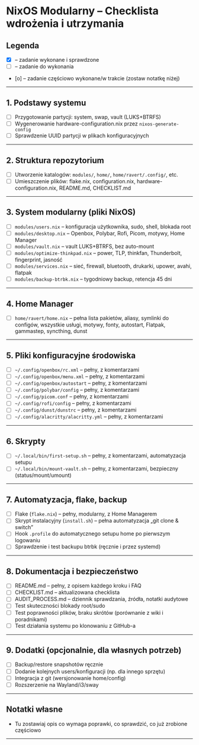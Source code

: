 # NixOS Modularny – Checklista wdrożenia i utrzymania

## Legenda
- [x] – zadanie wykonane i sprawdzone
- [ ] – zadanie do wykonania
- [o] – zadanie częściowo wykonane/w trakcie (zostaw notatkę niżej)

---

## 1. Podstawy systemu

- [ ] Przygotowanie partycji: system, swap, vault (LUKS+BTRFS)
- [ ] Wygenerowanie hardware-configuration.nix przez `nixos-generate-config`
- [ ] Sprawdzenie UUID partycji w plikach konfiguracyjnych

---

## 2. Struktura repozytorium

- [ ] Utworzenie katalogów: `modules/`, `home/`, `home/ravert/.config/`, etc.
- [ ] Umieszczenie plików: flake.nix, configuration.nix, hardware-configuration.nix, README.md, CHECKLIST.md

---

## 3. System modularny (pliki NixOS)

- [ ] `modules/users.nix` – konfiguracja użytkownika, sudo, shell, blokada root
- [ ] `modules/desktop.nix` – Openbox, Polybar, Rofi, Picom, motywy, Home Manager
- [ ] `modules/vault.nix` – vault LUKS+BTRFS, bez auto-mount
- [ ] `modules/optimize-thinkpad.nix` – power, TLP, thinkfan, Thunderbolt, fingerprint, jasność
- [ ] `modules/services.nix` – sieć, firewall, bluetooth, drukarki, upower, avahi, flatpak
- [ ] `modules/backup-btrbk.nix` – tygodniowy backup, retencja 45 dni

---

## 4. Home Manager

- [ ] `home/ravert/home.nix` – pełna lista pakietów, aliasy, symlinki do configów, wszystkie usługi, motywy, fonty, autostart, Flatpak, gammastep, syncthing, dunst

---

## 5. Pliki konfiguracyjne środowiska

- [ ] `~/.config/openbox/rc.xml` – pełny, z komentarzami
- [ ] `~/.config/openbox/menu.xml` – pełny, z komentarzami
- [ ] `~/.config/openbox/autostart` – pełny, z komentarzami
- [ ] `~/.config/polybar/config` – pełny, z komentarzami
- [ ] `~/.config/picom.conf` – pełny, z komentarzami
- [ ] `~/.config/rofi/config` – pełny, z komentarzami
- [ ] `~/.config/dunst/dunstrc` – pełny, z komentarzami
- [ ] `~/.config/alacritty/alacritty.yml` – pełny, z komentarzami

---

## 6. Skrypty

- [ ] `~/.local/bin/first-setup.sh` – pełny, z komentarzami, automatyzacja setupu
- [ ] `~/.local/bin/mount-vault.sh` – pełny, z komentarzami, bezpieczny (status/mount/umount)

---

## 7. Automatyzacja, flake, backup

- [ ] Flake (`flake.nix`) – pełny, modularny, z Home Managerem
- [ ] Skrypt instalacyjny (`install.sh`) – pełna automatyzacja „git clone & switch”
- [ ] Hook `.profile` do automatycznego setupu home po pierwszym logowaniu
- [ ] Sprawdzenie i test backupu btrbk (ręcznie i przez systemd)

---

## 8. Dokumentacja i bezpieczeństwo

- [ ] README.md – pełny, z opisem każdego kroku i FAQ
- [ ] CHECKLIST.md – aktualizowana checklista
- [ ] AUDIT_PROCESS.md – dziennik sprawdzania, źródła, notatki audytowe
- [ ] Test skuteczności blokady root/sudo
- [ ] Test poprawności plików, braku skrótów (porównanie z wiki i poradnikami)
- [ ] Test działania systemu po klonowaniu z GitHub-a

---

## 9. Dodatki (opcjonalnie, dla własnych potrzeb)

- [ ] Backup/restore snapshotów ręcznie
- [ ] Dodanie kolejnych users/konfiguracji (np. dla innego sprzętu)
- [ ] Integracja z git (wersjonowanie home/config)
- [ ] Rozszerzenie na Wayland/i3/sway

---

## Notatki własne

- Tu zostawiaj opis co wymaga poprawki, co sprawdzić, co już zrobione częściowo

---
